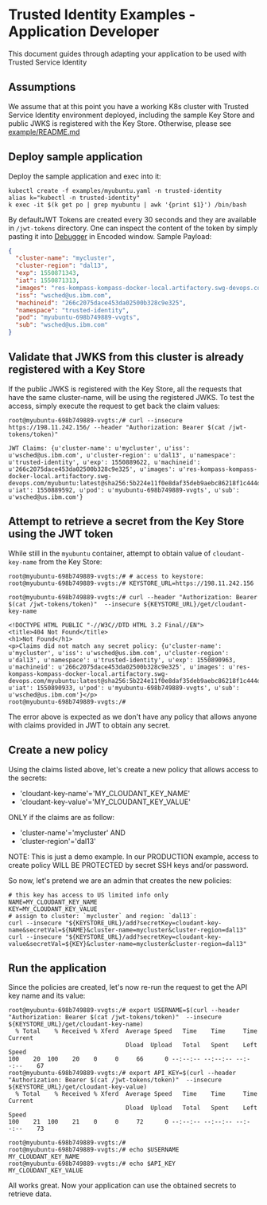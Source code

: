 # Trusted Identity Examples - Application Developer
This document guides through adapting your application to be used with Trusted Service Identity

## Assumptions
We assume that at this point you have a working K8s cluster with Trusted Service Identity
environment deployed, including the sample Key Store and public JWKS is
registered with the Key Store. Otherwise, please see [example/README.md](./README.md)

## Deploy sample application
Deploy the sample application and exec into it:

```
kubectl create -f examples/myubuntu.yaml -n trusted-identity
alias k="kubectl -n trusted-identity"
k exec -it $(k get po | grep myubuntu | awk '{print $1}') /bin/bash
```
By defaultJWT Tokens are created every 30 seconds and they are available in `/jwt-tokens`
directory. One can inspect the content of the token by simply pasting it into
[Debugger](https://jwt.io/) in Encoded window.
Sample Payload:

```json
{
  "cluster-name": "mycluster",
  "cluster-region": "dal13",
  "exp": 1550871343,
  "iat": 1550871313,
  "images": "res-kompass-kompass-docker-local.artifactory.swg-devops.com/myubuntu:latest@sha256:5b224e11f0e8daf35deb9aebc86218f1c444d2b88f89c57420a61b1b3c24584c",
  "iss": "wsched@us.ibm.com",
  "machineid": "266c2075dace453da02500b328c9e325",
  "namespace": "trusted-identity",
  "pod": "myubuntu-698b749889-vvgts",
  "sub": "wsched@us.ibm.com"
}
```

## Validate that JWKS from this cluster is already registered with a Key Store
If the public JWKS is registered with the Key Store, all the requests that have
the same cluster-name, will be using the registered JWKS.
To test the access, simply execute the request to get back the claim values:

```console
root@myubuntu-698b749889-vvgts:/# curl --insecure https://198.11.242.156/ --header "Authorization: Bearer $(cat /jwt-tokens/token)"

JWT Claims: {u'cluster-name': u'mycluster', u'iss': u'wsched@us.ibm.com', u'cluster-region': u'dal13', u'namespace': u'trusted-identity', u'exp': 1550889622, u'machineid': u'266c2075dace453da02500b328c9e325', u'images': u'res-kompass-kompass-docker-local.artifactory.swg-devops.com/myubuntu:latest@sha256:5b224e11f0e8daf35deb9aebc86218f1c444d2b88f89c57420a61b1b3c24584c', u'iat': 1550889592, u'pod': u'myubuntu-698b749889-vvgts', u'sub': u'wsched@us.ibm.com'}
```

## Attempt to retrieve a secret from the Key Store using the JWT token
While still in the `myubuntu` container, attempt to obtain value of `cloudant-key-name`
from the Key Store:

```
root@myubuntu-698b749889-vvgts:/# # access to keystore:
root@myubuntu-698b749889-vvgts:/# KEYSTORE_URL=https://198.11.242.156

root@myubuntu-698b749889-vvgts:/# curl --header "Authorization: Bearer $(cat /jwt-tokens/token)"  --insecure ${KEYSTORE_URL}/get/cloudant-key-name

<!DOCTYPE HTML PUBLIC "-//W3C//DTD HTML 3.2 Final//EN">
<title>404 Not Found</title>
<h1>Not Found</h1>
<p>Claims did not match any secret policy: {u'cluster-name': u'mycluster', u'iss': u'wsched@us.ibm.com', u'cluster-region': u'dal13', u'namespace': u'trusted-identity', u'exp': 1550890963, u'machineid': u'266c2075dace453da02500b328c9e325', u'images': u'res-kompass-kompass-docker-local.artifactory.swg-devops.com/myubuntu:latest@sha256:5b224e11f0e8daf35deb9aebc86218f1c444d2b88f89c57420a61b1b3c24584c', u'iat': 1550890933, u'pod': u'myubuntu-698b749889-vvgts', u'sub': u'wsched@us.ibm.com'}</p>
root@myubuntu-698b749889-vvgts:/#
```

The error above is expected as we don't have any policy that allows anyone with
claims provided in JWT to obtain any secret.

## Create a new policy
Using the claims listed above, let's create a new policy that allows access to the
secrets:
* 'cloudant-key-name'='MY_CLOUDANT_KEY_NAME'
* 'cloudant-key-value'='MY_CLOUDANT_KEY_VALUE'

ONLY if the claims are as follow:
* 'cluster-name'='mycluster'  AND
* 'cluster-region'='dal13'

NOTE: This is just a demo example. In our PRODUCTION example, access to create
policy WILL BE PROTECTED by secret SSH keys and/or password.

So now, let's pretend we are an admin that creates the new policies:
```console
# this key has access to US limited info only
NAME=MY_CLOUDANT_KEY_NAME
KEY=MY_CLOUDANT_KEY_VALUE
# assign to cluster: `mycluster` and region: `dal13`:
curl --insecure "${KEYSTORE_URL}/add?secretKey=cloudant-key-name&secretVal=${NAME}&cluster-name=mycluster&cluster-region=dal13"
curl --insecure "${KEYSTORE_URL}/add?secretKey=cloudant-key-value&secretVal=${KEY}&cluster-name=mycluster&cluster-region=dal13"
```

## Run the application
Since the policies are created, let's now re-run the request to get the API key name
and its value:

```console
root@myubuntu-698b749889-vvgts:/# export USERNAME=$(curl --header "Authorization: Bearer $(cat /jwt-tokens/token)"  --insecure ${KEYSTORE_URL}/get/cloudant-key-name)
  % Total    % Received % Xferd  Average Speed   Time    Time     Time  Current
                                 Dload  Upload   Total   Spent    Left  Speed
100    20  100    20    0     0     66      0 --:--:-- --:--:-- --:--:--    67
root@myubuntu-698b749889-vvgts:/# export API_KEY=$(curl --header "Authorization: Bearer $(cat /jwt-tokens/token)"  --insecure ${KEYSTORE_URL}/get/cloudant-key-value)
  % Total    % Received % Xferd  Average Speed   Time    Time     Time  Current
                                 Dload  Upload   Total   Spent    Left  Speed
100    21  100    21    0     0     72      0 --:--:-- --:--:-- --:--:--    73

root@myubuntu-698b749889-vvgts:/#
root@myubuntu-698b749889-vvgts:/# echo $USERNAME
MY_CLOUDANT_KEY_NAME
root@myubuntu-698b749889-vvgts:/# echo $API_KEY
MY_CLOUDANT_KEY_VALUE
```
All works great. Now your application can use the obtained secrets to retrieve data.
